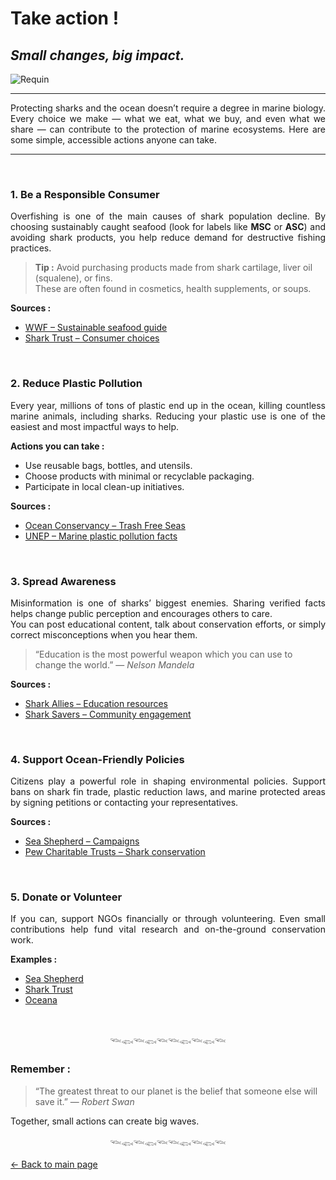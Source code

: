 <link rel="stylesheet" href="style.css">

# Take action !
## *Small changes, big impact.*

![Requin](https://github.com/user-attachments/assets/1da6f5a5-2547-4b2d-9364-660c7aafa13d)

---

<div align="justify">
 
Protecting sharks and the ocean doesn’t require a degree in marine biology. Every choice we make — what we eat, what we buy, and even what we share — can contribute to the protection of marine ecosystems. Here are some simple, accessible actions anyone can take.
</div>

---

<br>

### 1. Be a Responsible Consumer

<div align="justify"> 
 
Overfishing is one of the main causes of shark population decline. By choosing sustainably caught seafood (look for labels like **MSC** or **ASC**) and avoiding shark products, you help reduce demand for destructive fishing practices.
</div>

> **Tip :** Avoid purchasing products made from shark cartilage, liver oil (squalene), or fins.  
> These are often found in cosmetics, health supplements, or soups.

**Sources :**  
- [WWF – Sustainable seafood guide](https://www.worldwildlife.org/industries/sustainable-seafood) 
- [Shark Trust – Consumer choices](https://www.sharktrust.org/shark-threats)

&nbsp;&nbsp;&nbsp;&nbsp;

### 2. Reduce Plastic Pollution

<div align="justify">
 
Every year, millions of tons of plastic end up in the ocean, killing countless marine animals, including sharks. Reducing your plastic use is one of the easiest and most impactful ways to help.  
</div>

**Actions you can take :**
- Use reusable bags, bottles, and utensils.  
- Choose products with minimal or recyclable packaging.  
- Participate in local clean-up initiatives.

**Sources :**  
- [Ocean Conservancy – Trash Free Seas](https://oceanconservancy.org/trash-free-seas/)  
- [UNEP – Marine plastic pollution facts](https://www.unep.org/interactives/beat-plastic-pollution/)

&nbsp;&nbsp;&nbsp;&nbsp;

### 3. Spread Awareness

<div align="justify">
 
Misinformation is one of sharks’ biggest enemies. Sharing verified facts helps change public perception and encourages others to care.  
You can post educational content, talk about conservation efforts, or simply correct misconceptions when you hear them.  
</div>

> “Education is the most powerful weapon which you can use to change the world.” — *Nelson Mandela*

**Sources :**  
- [Shark Allies – Education resources](https://www.sharkallies.com/)  
- [Shark Savers – Community engagement](https://www.shark-savers.com/)

&nbsp;&nbsp;&nbsp;&nbsp;

### 4. Support Ocean-Friendly Policies

<div align="justify">
 
Citizens play a powerful role in shaping environmental policies. Support bans on shark fin trade, plastic reduction laws, and marine protected areas by signing petitions or contacting your representatives.
</div>

**Sources :**  
- [Sea Shepherd – Campaigns](https://www.seashepherd.org/)  
- [Pew Charitable Trusts – Shark conservation](https://www.pewtrusts.org/en/projects/global-shark-conservation)

&nbsp;&nbsp;&nbsp;&nbsp;

### 5. Donate or Volunteer

<div align="justify">
 
If you can, support NGOs financially or through volunteering. Even small contributions help fund vital research and on-the-ground conservation work.
</div>

**Examples :**  
- [Sea Shepherd](https://www.seashepherdglobal.org/get-involved/)  
- [Shark Trust](https://www.sharktrust.org/donate)  
- [Oceana](https://oceana.org/take-action/)

<br>
<div align=center>
 
 𓆝𓆟𓆝𓆟𓆝𓆝𓆟𓆝𓆟𓆝
</div>

### Remember :

> “The greatest threat to our planet is the belief that someone else will save it.” — *Robert Swan*

Together, small actions can create big waves.

<div align=center>
 
 𓆝𓆟𓆝𓆟𓆝𓆝𓆟𓆝𓆟𓆝
</div>

[← Back to main page](index.md)
